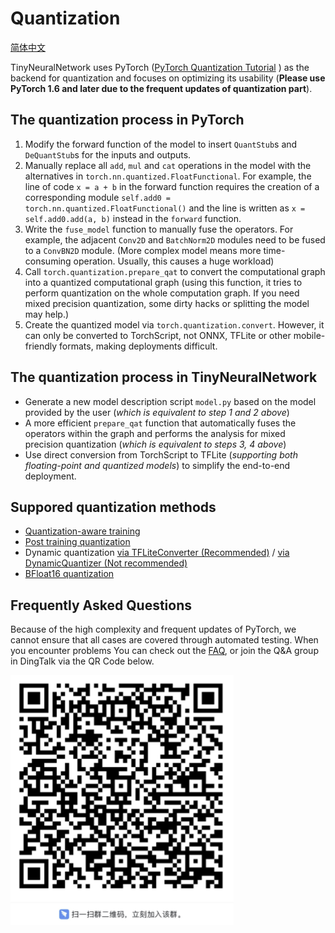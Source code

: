 # Quantization
[简体中文](README_zh-CN.md)

TinyNeuralNetwork uses PyTorch ([PyTorch Quantization Tutorial](https://pytorch.org/tutorials/advanced/static_quantization_tutorial.html#quantization-aware-training) )
as the backend for quantization and focuses on optimizing its usability (**Please use PyTorch 1.6 and later due to the frequent updates of quantization part**).

## The quantization process in PyTorch
1. Modify the forward function of the model to insert `QuantStub`s and `DeQuantStub`s for the inputs and outputs.
2. Manually replace all `add`, `mul` and `cat` operations in the model with the alternatives in `torch.nn.quantized.FloatFunctional`. For example, the line of code `x = a + b` in the forward function requires the creation of a corresponding module `self.add0 = torch.nn.quantized.FloatFunctional()` and the line is written as `x = self.add0.add(a, b)` instead in the `forward` function.
3. Write the `fuse_model` function to manually fuse the operators. For example, the adjacent `Conv2D` and `BatchNorm2D` modules need to be fused to a `ConvBN2D` module.
(More complex model means more time-consuming operation. Usually, this causes a huge workload)
4. Call `torch.quantization.prepare_qat` to convert the computational graph into a quantized computational graph (using this function, it tries to perform quantization on the whole computation graph. If you need mixed precision quantization, some dirty hacks or splitting the model may help.)
5. Create the quantized model via `torch.quantization.convert`. However, it can only be converted to TorchScript, not ONNX, TFLite or other mobile-friendly formats, making deployments difficult.


## The quantization process in TinyNeuralNetwork
+ Generate a new model description script `model.py` based on the model provided by the user (*which is equivalent to step 1 and 2 above*)
+ A more efficient `prepare_qat` function that automatically fuses the operators within the graph and performs the analysis for mixed precision quantization (*which is equivalent to steps 3, 4 above*)
+ Use direct conversion from TorchScript to TFLite (*supporting both floating-point and quantized models*) to simplify the end-to-end deployment.

## Suppored quantization methods
- [Quantization-aware training](qat.py)
- [Post training quantization](post.py)
- Dynamic quantization [via TFLiteConverter (Recommended)](../converter/dynamic.py) / [via DynamicQuantizer (Not recommended)](dynamic.py)
- [BFloat16 quantization](bf16.py)

## Frequently Asked Questions

Because of the high complexity and frequent updates of PyTorch, we cannot ensure that all cases are covered through automated testing. When you encounter problems
You can check out the [FAQ](../../docs/FAQ.md), or join the Q&A group in DingTalk via the QR Code below.

![img.png](../../docs/qa.png)
